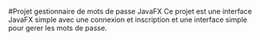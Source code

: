 #Projet gestionnaire de mots de passe JavaFX 
Ce projet est une interface JavaFX simple avec une connexion et inscription et une interface simple pour gerer les mots de passe.
